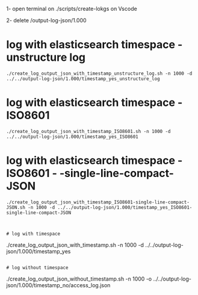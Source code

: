 1- open terminal on ./scripts/create-lokgs on Vscode

2- delete /output-log-json/1.000

# log with elasticsearch timespace - unstructure log
```
./create_log_output_json_with_timestamp_unstructure_log.sh -n 1000 -d ../../output-log-json/1.000/timestamp_yes_unstructure_log

```

# log with elasticsearch timespace - ISO8601
```
./create_log_output_json_with_timestamp_ISO8601.sh -n 1000 -d ../../output-log-json/1.000/timestamp_yes_ISO8601

```

# log with elasticsearch timespace - ISO8601 - -single-line-compact-JSON
```
./create_log_output_json_with_timestamp_ISO8601-single-line-compact-JSON.sh -n 1000 -d ../../output-log-json/1.000/timestamp_yes_ISO8601-single-line-compact-JSON



# log with timespace
```
./create_log_output_json_with_timestamp.sh -n 1000 -d ../../output-log-json/1.000/timestamp_yes

```

# log without timespace
```
./create_log_output_json_without_timestamp.sh -n 1000 -o ../../output-log-json/1.000/timestamp_no/access_log.json
